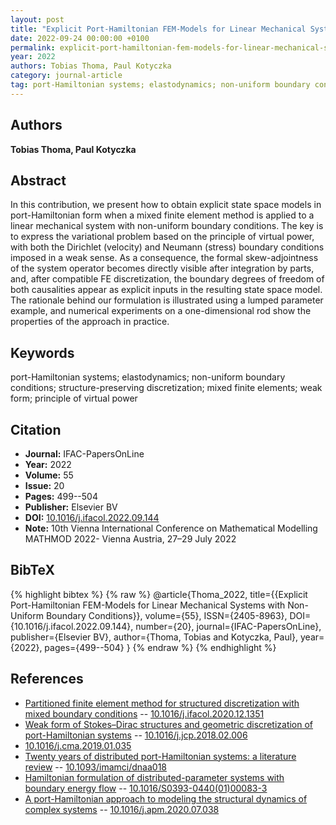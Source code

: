 ```yaml
---
layout: post
title: "Explicit Port-Hamiltonian FEM-Models for Linear Mechanical Systems with Non-Uniform Boundary Conditions"
date: 2022-09-24 00:00:00 +0100
permalink: explicit-port-hamiltonian-fem-models-for-linear-mechanical-systems-with-non-uniform-boundary-conditions
year: 2022
authors: Tobias Thoma, Paul Kotyczka
category: journal-article
tag: port-Hamiltonian systems; elastodynamics; non-uniform boundary conditions; structure-preserving discretization; mixed finite elements; weak form; principle of virtual power
---
```

 
## Authors
**Tobias Thoma, Paul Kotyczka**
 
## Abstract
In this contribution, we present how to obtain explicit state space models in port-Hamiltonian form when a mixed finite element method is applied to a linear mechanical system with non-uniform boundary conditions. The key is to express the variational problem based on the principle of virtual power, with both the Dirichlet (velocity) and Neumann (stress) boundary conditions imposed in a weak sense. As a consequence, the formal skew-adjointness of the system operator becomes directly visible after integration by parts, and, after compatible FE discretization, the boundary degrees of freedom of both causalities appear as explicit inputs in the resulting state space model. The rationale behind our formulation is illustrated using a lumped parameter example, and numerical experiments on a one-dimensional rod show the properties of the approach in practice.
 
## Keywords
port-Hamiltonian systems; elastodynamics; non-uniform boundary conditions; structure-preserving discretization; mixed finite elements; weak form; principle of virtual power
 
## Citation
- **Journal:** IFAC-PapersOnLine
- **Year:** 2022
- **Volume:** 55
- **Issue:** 20
- **Pages:** 499--504
- **Publisher:** Elsevier BV
- **DOI:** [10.1016/j.ifacol.2022.09.144](https://doi.org/10.1016/j.ifacol.2022.09.144)
- **Note:** 10th Vienna International Conference on Mathematical Modelling MATHMOD 2022- Vienna Austria, 27–29 July 2022
 
## BibTeX
{% highlight bibtex %}
{% raw %}
@article{Thoma_2022,
  title={{Explicit Port-Hamiltonian FEM-Models for Linear Mechanical Systems with Non-Uniform Boundary Conditions}},
  volume={55},
  ISSN={2405-8963},
  DOI={10.1016/j.ifacol.2022.09.144},
  number={20},
  journal={IFAC-PapersOnLine},
  publisher={Elsevier BV},
  author={Thoma, Tobias and Kotyczka, Paul},
  year={2022},
  pages={499--504}
}
{% endraw %}
{% endhighlight %}
 
## References
- [Partitioned finite element method for structured discretization with mixed boundary conditions](partitioned-finite-element-method-for-structured-discretization-with-mixed-boundary-conditions) -- [10.1016/j.ifacol.2020.12.1351](https://doi.org/10.1016/j.ifacol.2020.12.1351)
- [Weak form of Stokes–Dirac structures and geometric discretization of port-Hamiltonian systems](weak-form-of-stokes-dirac-structures-and-geometric-discretization-of-port-hamiltonian-systems) -- [10.1016/j.jcp.2018.02.006](https://doi.org/10.1016/j.jcp.2018.02.006)
- [10.1016/j.cma.2019.01.035](https://doi.org/10.1016/j.cma.2019.01.035)
- [Twenty years of distributed port-Hamiltonian systems: a literature review](twenty-years-of-distributed-port-hamiltonian-systems-a-literature-review) -- [10.1093/imamci/dnaa018](https://doi.org/10.1093/imamci/dnaa018)
- [Hamiltonian formulation of distributed-parameter systems with boundary energy flow](hamiltonian-formulation-of-distributed-parameter-systems-with-boundary-energy-flow) -- [10.1016/S0393-0440(01)00083-3](https://doi.org/10.1016/S0393-0440(01)00083-3)
- [A port-Hamiltonian approach to modeling the structural dynamics of complex systems](a-port-hamiltonian-approach-to-modeling-the-structural-dynamics-of-complex-systems) -- [10.1016/j.apm.2020.07.038](https://doi.org/10.1016/j.apm.2020.07.038)

